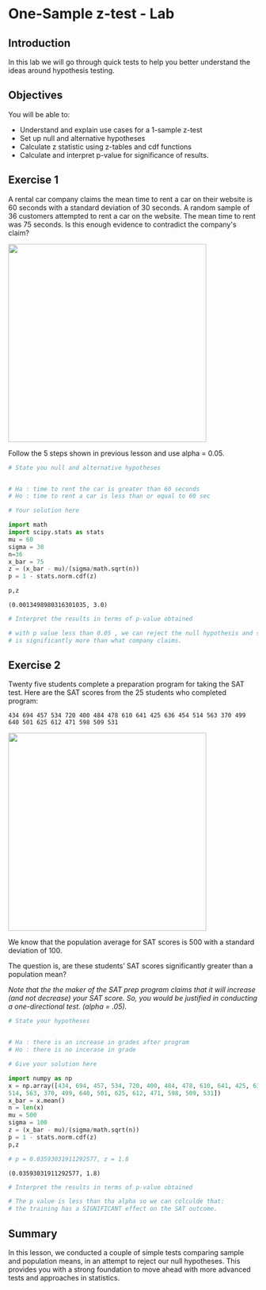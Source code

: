 
# One-Sample z-test - Lab

## Introduction
In this lab we will go through quick tests to help you better understand the ideas around hypothesis testing.

## Objectives
You will be able to:
* Understand and explain use cases for a 1-sample z-test
* Set up null and alternative hypotheses
* Calculate z statistic using z-tables and cdf functions
* Calculate and interpret p-value for significance of results.

## Exercise 1
A rental car company claims the mean time to rent a car on their website is 60 seconds with a standard deviation of 30 seconds. A random sample of 36 customers attempted to rent a car on the website. The mean time to rent was 75 seconds. Is this enough evidence to contradict the company's claim? 

<img src="http://www.guptatravelsjabalpur.com/wp-content/uploads/2016/04/car-rentalservice.jpg" width=400>

Follow the 5 steps shown in previous lesson and use alpha = 0.05. 


```python
# State you null and alternative hypotheses


# Ha : time to rent the car is greater than 60 seconds
# Ho : time to rent a car is less than or equal to 60 sec
```


```python
# Your solution here

import math
import scipy.stats as stats
mu = 60
sigma = 30
n=36
x_bar = 75
z = (x_bar - mu)/(sigma/math.sqrt(n))
p = 1 - stats.norm.cdf(z)

p,z
```




    (0.0013498980316301035, 3.0)




```python
# Interpret the results in terms of p-value obtained

# with p value less than 0.05 , we can reject the null hypothesis and say that time to rent a car
# is significantly more than what company claims. 
```

## Exercise 2

Twenty five students complete a preparation program for taking the SAT test.  Here are the SAT scores from the 25 students who completed  program:

``
434 694 457 534 720 400 484 478 610 641 425 636 454
514 563 370 499 640 501 625 612 471 598 509 531
``

<img src="http://falearningsolutions.com/wp-content/uploads/2015/09/FAcogtrain71FBimage.jpg" width=400>

We know that the population average for SAT scores is 500 with a standard deviation of 100.

The question is, are these students’ SAT scores significantly greater than a population mean? 

*Note that the the maker of the SAT prep program claims that it will increase (and not decrease) your SAT score.  So, you would be justified in conducting a one-directional test. (alpha = .05).*




```python
# State your hypotheses 


# Ha : there is an increase in grades after program
# Ho : there is no incerase in grade 
```


```python
# Give your solution here 

import numpy as np 
x = np.array([434, 694, 457, 534, 720, 400, 484, 478, 610, 641, 425, 636, 454,
514, 563, 370, 499, 640, 501, 625, 612, 471, 598, 509, 531])
x_bar = x.mean()
n = len(x)
mu = 500
sigma = 100
z = (x_bar - mu)/(sigma/math.sqrt(n))
p = 1 - stats.norm.cdf(z)
p,z

# p = 0.03593031911292577, z = 1.8
```




    (0.03593031911292577, 1.8)




```python
# Interpret the results in terms of p-value obtained

# The p value is less than tha alpha so we can colculde that:
# the training has a SIGNIFICANT effect on the SAT outcome. 
```

## Summary

In this lesson, we conducted a couple of simple tests comparing sample and population means, in an attempt to reject our null hypotheses. This provides you with a strong foundation to move ahead with more advanced tests and approaches in statistics. 
